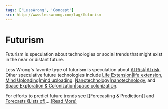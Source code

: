 ```yaml
---
tags: ['LessWrong', 'Concept']
src: http://www.lesswrong.com/tag/futurism
---
```


# Futurism
Futurism is speculation about technologies or social trends that might exist in the near or distant future.

Less Wrong's favorite type of futurism is speculation about [AI Risk|AI risk](https://www.lesswrong.com/tag/ai-risk). Other speculative future technologies include [Life Extension|life extension](http://lesswrong.com/tag/life-extension), [Mind Uploading|mind uploading](http://lesswrong.com/tag/mind-uploading), [Nanotechnology|nanotechnology](http://lesswrong.com/tag/nanotechnology), and [Space Exploration & Colonization|space colonization](https://www.lesswrong.com/tag/space-exploration-and-colonization).

For efforts to predict future trends see [[Forecasting & Prediction]] and [Forecasts (Lists of)](https://www.lesswrong.com/tag/forecasts-lists-of)....[(Read More)]()

